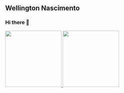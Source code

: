 ## Wellington Nascimento


### Hi there 👋

<div>
<a href="https://github.com/wnsferreira">
<img height="180em" src="https://github-readme-stats.vercel.app/api/top-langs/?wnsferreira&layout=compact&langs_count=7&theme=dracula"/>
<img height="180em" src="https://github-readme-stats.vercel.app/api?wnsferreira&show_icons=true&theme=dracula&include_all_commits=true&count_private=true"/>
</div>

  
  
<!--
**wnsferreira/wnsferreira** is a ✨ _special_ ✨ repository because its `README.md` (this file) appears on your GitHub profile.

Here are some ideas to get you started:

- 🔭 I’m currently working on ...
- 🌱 I’m currently learning ...
- 👯 I’m looking to collaborate on ...
- 🤔 I’m looking for help with ...
- 💬 Ask me about ...
- 📫 How to reach me: ...
- 😄 Pronouns: ...
- ⚡ Fun fact: ...
-->
